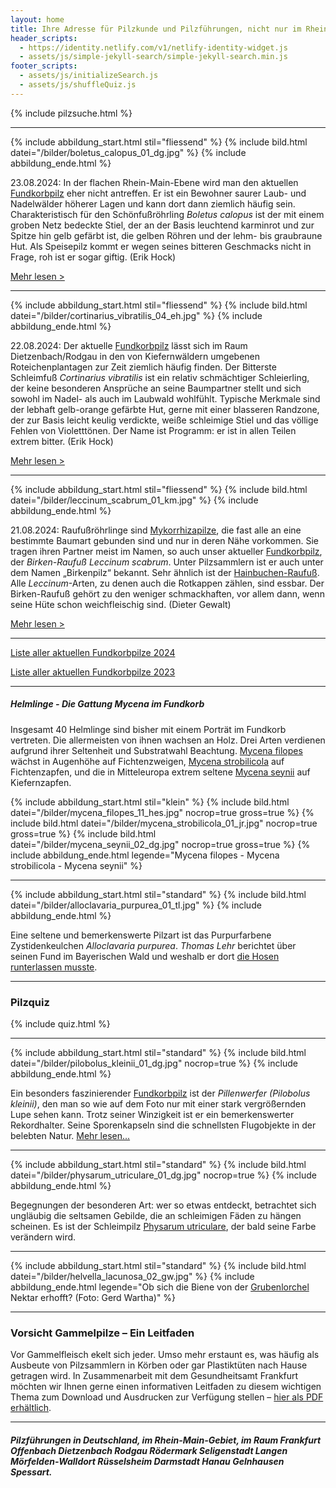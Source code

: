 ```yaml
---
layout: home
title: Ihre Adresse für Pilzkunde und Pilzführungen, nicht nur im Rhein-Main-Gebiet
header_scripts:
  - https://identity.netlify.com/v1/netlify-identity-widget.js
  - assets/js/simple-jekyll-search/simple-jekyll-search.min.js
footer_scripts:
  - assets/js/initializeSearch.js
  - assets/js/shuffleQuiz.js
---
```

{% include pilzsuche.html %}

- - -

{% include abbildung_start.html stil="fliessend" %}
{% include bild.html datei="/bilder/boletus_calopus_01_dg.jpg" %}
{% include abbildung_ende.html %}

23.08.2024: In der flachen Rhein-Main-Ebene wird man den aktuellen [Fundkorbpilz](AA "Glossar-") eher nicht antreffen. Er ist ein Bewohner saurer Laub- und Nadelwälder höherer Lagen und kann dort dann ziemlich häufig sein. Charakteristisch für den Schönfußröhrling *Boletus calopus* ist der mit einem groben Netz bedeckte Stiel, der an der Basis leuchtend karminrot und zur Spitze hin gelb gefärbt ist, die gelben Röhren und der lehm- bis graubraune Hut. Als Speisepilz kommt er wegen seines bitteren Geschmacks nicht in Frage, roh ist er sogar giftig. (Erik Hock)

[Mehr lesen >](/pilze/boletus-calopus-schönfußröhrling)

<div style="clear:  both"></div>

- - -

{% include abbildung_start.html stil="fliessend" %}
{% include bild.html datei="/bilder/cortinarius_vibratilis_04_eh.jpg" %}
{% include abbildung_ende.html %}

22.08.2024: Der aktuelle [Fundkorbpilz](AA "Glossar-") lässt sich im Raum Dietzenbach/Rodgau in den von Kiefernwäldern umgebenen Roteichenplantagen zur Zeit ziemlich häufig finden. Der Bitterste Schleimfuß *Cortinarius vibratilis* ist ein relativ schmächtiger Schleierling, der keine besonderen Ansprüche an seine Baumpartner stellt und sich sowohl im Nadel- als auch im Laubwald wohlfühlt. Typische Merkmale sind der lebhaft gelb-orange gefärbte Hut, gerne mit einer blasseren Randzone, der zur Basis leicht keulig verdickte, weiße schleimige Stiel und das völlige Fehlen von Violetttönen. Der Name ist Programm: er ist in allen Teilen extrem bitter. (Erik Hock)

[Mehr lesen >](/pilze/cortinarius-vibratilis-gallen-schleimfuß-bitterster-schleimfuß)

<div style="clear:  both"></div>

- - -

{% include abbildung_start.html stil="fliessend" %}
{% include bild.html datei="/bilder/leccinum_scabrum_01_km.jpg" %}
{% include abbildung_ende.html %}

21.08.2024: Raufußröhrlinge sind [Mykorrhizapilze](Mykorrhiza "Glossar"), die fast alle an eine bestimmte Baumart gebunden sind und nur in deren Nähe vorkommen. Sie tragen ihren Partner meist im Namen, so auch unser aktueller [Fundkorbpilz](AA "Glossar-"), der *Birken-Raufuß Leccinum scabrum*. Unter Pilzsammlern ist er auch unter dem Namen „Birkenpilz“ bekannt. Sehr ähnlich ist der [Hainbuchen-Raufuß](/pilze/leccinum-pseudoscabrum-hainbuchenraufuß). Alle *Leccinum*-Arten, zu denen auch die Rotkappen zählen, sind essbar. Der Birken-Raufuß gehört zu den weniger schmackhaften, vor allem dann, wenn seine Hüte schon weichfleischig sind. (Dieter Gewalt)

[Mehr lesen >](/pilze/leccinum-scabrum-birken-raufuß-birkenpilz)

<div style="clear:  both"></div>

- - -

[Liste aller aktuellen Fundkorbpilze 2024](/artikel/liste-aller-aktuellen-fundkorbpilze-2024.html)

[Liste aller aktuellen Fundkorbpilze 2023](/artikel/liste-aller-aktuellen-fundkorbpilze-2023.html)

- - -

##### Helmlinge - Die Gattung *Mycena* im Fundkorb

Insgesamt 40 Helmlinge sind bisher mit einem Porträt im Fundkorb vertreten. Die allermeisten von ihnen wachsen an Holz. Drei Arten verdienen aufgrund ihrer Seltenheit und Substratwahl Beachtung. [Mycena filopes](/pilze/mycena-filopes-zerbrechlicher-fadenhelmling) wächst in Augenhöhe auf Fichtenzweigen, [Mycena strobilicola](/pilze/mycena-strobilicola-fichtenzapfenhelmling) auf Fichtenzapfen, und die in Mitteleuropa extrem seltene [Mycena seynii](/pilze/mycena-seynii-mediterraner-kiefernzapfenhelmling) auf Kiefernzapfen.

{% include abbildung_start.html stil="klein" %}
{% include bild.html datei="/bilder/mycena_filopes_11_hes.jpg" nocrop=true gross=true %}
{% include bild.html datei="/bilder/mycena_strobilicola_01_jr.jpg" nocrop=true gross=true %}
{% include bild.html datei="/bilder/mycena_seynii_02_dg.jpg" nocrop=true gross=true %}
{% include abbildung_ende.html legende="Mycena filopes - Mycena strobilicola - Mycena seynii" %}

- - -

{% include abbildung_start.html stil="standard" %}
{% include bild.html datei="/bilder/alloclavaria_purpurea_01_tl.jpg" %}
{% include abbildung_ende.html %}

Eine seltene und bemerkenswerte Pilzart ist das Purpurfarbene Zystidenkeulchen *Alloclavaria purpurea*. *Thomas Lehr* berichtet über seinen Fund im Bayerischen Wald und weshalb er dort [die Hosen runterlassen musste](/pilze/alloclavaria-purpurea-purpurfarbenes-zystidenkeulchen).

- - -

### Pilzquiz

{% include quiz.html %}

- - -

{% include abbildung_start.html stil="standard" %}
{% include bild.html datei="/bilder/pilobolus_kleinii_01_dg.jpg" nocrop=true %}
{% include abbildung_ende.html %}

Ein besonders faszinierender [Fundkorbpilz](AA "Glossar-") ist der *Pillenwerfer (Pilobolus kleinii)*, den man so wie auf dem Foto nur mit einer stark vergrößernden Lupe sehen kann. Trotz seiner Winzigkeit ist er ein bemerkenswerter Rekordhalter. Seine Sporenkapseln sind die schnellsten Flugobjekte in der belebten Natur. [Mehr lesen...](/pilze/pilobolus-kleinii-pillenwerfer)

- - -

{% include abbildung_start.html stil="standard" %}
{% include bild.html datei="/bilder/physarum_utriculare_01_dg.jpg" nocrop=true %}
{% include abbildung_ende.html %}

Begegnungen der besonderen Art: wer so etwas entdeckt, betrachtet sich ungläubig die seltsamen Gebilde, die an schleimigen Fäden zu hängen scheinen. Es ist der Schleimpilz [Physarum utriculare](/pilze/physarum-utriculare-fadenfruchtschleimpilz), der bald seine Farbe verändern wird.

- - -

{% include abbildung_start.html stil="standard" %}
{% include bild.html datei="/bilder/helvella_lacunosa_02_gw.jpg" %}
{% include abbildung_ende.html legende="Ob sich die Biene von der <a href='/pilze/helvella-lacunosa-grubenlorchel'>Grubenlorchel</a> Nektar erhofft?  (Foto: Gerd Wartha)" %}

- - -

### Vorsicht Gammelpilze – Ein Leitfaden

Vor Gammelfleisch ekelt sich jeder. Umso mehr erstaunt es, was häufig als Ausbeute von Pilzsammlern in Körben oder gar Plastiktüten nach Hause getragen wird. In Zusammenarbeit mit dem Gesundheitsamt Frankfurt möchten wir Ihnen gerne einen informativen Leitfaden zu diesem wichtigen Thema zum Download und Ausdrucken zur Verfügung stellen – [hier als PDF erhältlich](/assets/docs/Fundkorb.de-Gammelpilze.pdf).

- - -

##### Pilzführungen in Deutschland, im Rhein-Main-Gebiet, im Raum Frankfurt Offenbach Dietzenbach Rodgau Rödermark Seligenstadt Langen Mörfelden-Walldort Rüsselsheim Darmstadt Hanau Gelnhausen Spessart.